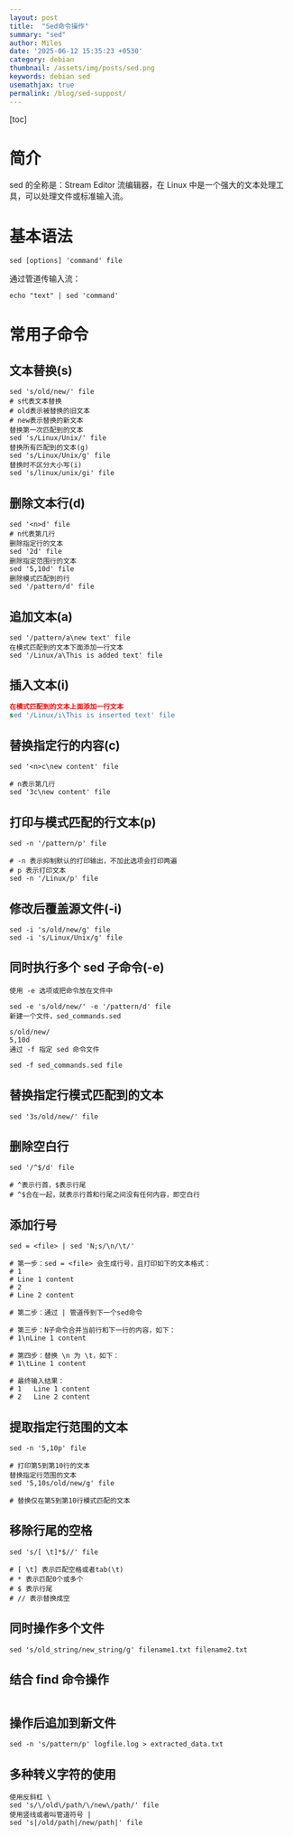 ```yaml
---
layout: post
title:  "Sed命令操作"
summary: "sed"
author: Miles
date: '2025-06-12 15:35:23 +0530'
category: debian
thumbnail: /assets/img/posts/sed.png
keywords: debian sed
usemathjax: true
permalink: /blog/sed-suppost/
---
```

[toc]
# 简介
sed 的全称是：Stream Editor 流编辑器，在 Linux 中是一个强大的文本处理工具，可以处理文件或标准输入流。
# 基本语法
```
sed [options] 'command' file
```
通过管道传输入流：
```
echo "text" | sed 'command'
```
# 常用子命令
## 文本替换(s)
```
sed 's/old/new/' file
# s代表文本替换
# old表示被替换的旧文本
# new表示替换的新文本
替换第一次匹配到的文本
sed 's/Linux/Unix/' file
替换所有匹配到的文本(g)
sed 's/Linux/Unix/g' file
替换时不区分大小写(i)
sed 's/linux/unix/gi' file
```
## 删除文本行(d)
```
sed '<n>d' file
# n代表第几行
删除指定行的文本
sed '2d' file
删除指定范围行的文本
sed '5,10d' file
删除模式匹配到的行
sed '/pattern/d' file
```
## 追加文本(a)
```
sed '/pattern/a\new text' file
在模式匹配到的文本下面添加一行文本
sed '/Linux/a\This is added text' file
```
## 插入文本(i)

```sed '/pattern/i\new text' file
在模式匹配到的文本上面添加一行文本
sed '/Linux/i\This is inserted text' file
```
## 替换指定行的内容(c)
```
sed '<n>c\new content' file

# n表示第几行
sed '3c\new content' file
```
## 打印与模式匹配的行文本(p)
```
sed -n '/pattern/p' file

# -n 表示抑制默认的打印输出，不加此选项会打印两遍
# p 表示打印文本
sed -n '/Linux/p' file
```
## 修改后覆盖源文件(-i)
```
sed -i 's/old/new/g' file
sed -i 's/Linux/Unix/g' file
```
## 同时执行多个 sed 子命令(-e)
```
使用 -e 选项或把命令放在文件中

sed -e 's/old/new/' -e '/pattern/d' file
新建一个文件，sed_commands.sed

s/old/new/
5,10d
通过 -f 指定 sed 命令文件

sed -f sed_commands.sed file
```
## 替换指定行模式匹配到的文本
```
sed '3s/old/new/' file
```
## 删除空白行
```
sed '/^$/d' file

# ^表示行首，$表示行尾
# ^$合在一起，就表示行首和行尾之间没有任何内容，即空白行
```
## 添加行号
```
sed = <file> | sed 'N;s/\n/\t/'

# 第一步：sed = <file> 会生成行号，且打印如下的文本格式：
# 1
# Line 1 content
# 2
# Line 2 content

# 第二步：通过 | 管道传到下一个sed命令

# 第三步：N子命令合并当前行和下一行的内容，如下：
# 1\nLine 1 content

# 第四步：替换 \n 为 \t，如下：
# 1\tLine 1 content

# 最终输入结果：
# 1   Line 1 content
# 2   Line 2 content
```
## 提取指定行范围的文本
```
sed -n '5,10p' file

# 打印第5到第10行的文本
替换指定行范围的文本
sed '5,10s/old/new/g' file

# 替换仅在第5到第10行模式匹配的文本
```
## 移除行尾的空格
```
sed 's/[ \t]*$//' file

# [ \t] 表示匹配空格或者tab(\t)
# * 表示匹配0个或多个
# $ 表示行尾
# // 表示替换成空
```
## 同时操作多个文件
```
sed 's/old_string/new_string/g' filename1.txt filename2.txt
```
## 结合 find 命令操作

```find /file -type f -exec sed -i 's/old_string/new_string/g' {} \;
```
## 操作后追加到新文件
```
sed -n 's/pattern/p' logfile.log > extracted_data.txt
```
## 多种转义字符的使用
```
使用反斜杠 \
sed 's/\/old\/path/\/new\/path/' file
使用竖线或者叫管道符号 |
sed 's|/old/path|/new/path|' file
```
